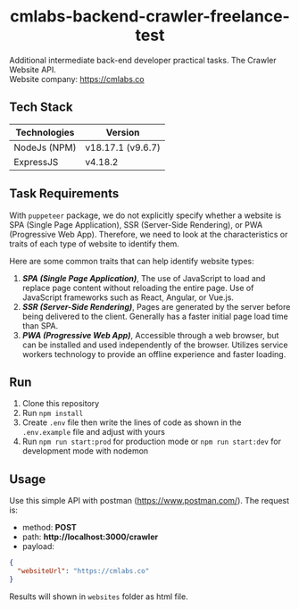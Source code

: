<h1 align="center"><b>cmlabs-backend-crawler-freelance-test</b></h1>

Additional intermediate back-end developer practical tasks. The Crawler Website API.\
Website company: https://cmlabs.co

## Tech Stack

| Technologies       | Version           |
| ------------------ | ----------------- |
| NodeJs (NPM)       | v18.17.1 (v9.6.7) |
| ExpressJS          | v4.18.2           |

## Task Requirements

With `puppeteer` package, we do not explicitly specify whether a website is SPA (Single Page Application), SSR (Server-Side Rendering), or PWA (Progressive Web App). Therefore, we need to look at the characteristics or traits of each type of website to identify them.

Here are some common traits that can help identify website types:

1. ***SPA (Single Page Application)***, The use of JavaScript to load and replace page content without reloading the entire page. Use of JavaScript frameworks such as React, Angular, or Vue.js.
2. ***SSR (Server-Side Rendering)***, Pages are generated by the server before being delivered to the client. Generally has a faster initial page load time than SPA.
3. ***PWA (Progressive Web App)***, Accessible through a web browser, but can be installed and used independently of the browser. Utilizes service workers technology to provide an offline experience and faster loading.

## Run

1. Clone this repository
2. Run `npm install`
3. Create `.env` file then write the lines of code as shown in the `.env.example` file and adjust with yours
4. Run `npm run start:prod` for production mode or `npm run start:dev` for development mode with nodemon

## Usage

Use this simple API with postman (https://www.postman.com/). The request is:
- method: **POST**
- path: **http://localhost:3000/crawler**
- payload:
```json
{
  "websiteUrl": "https://cmlabs.co"
}
```

Results will shown in `websites` folder as html file.